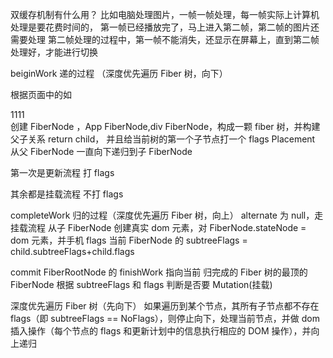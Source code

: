 双缓存机制有什么用？
比如电脑处理图片，一帧一帧处理，每一帧实际上计算机处理是要花费时间的，
第一帧已经播放完了，马上进入第二帧，第二帧的图片还需要处理
第二帧处理的过程中，第一帧不能消失，还显示在屏幕上，直到第二帧处理好，才能进行切换

beiginWork 递的过程 （深度优先遍历 Fiber 树，向下）

根据页面中的如 <App><div>1111</div><App/> 创建 FiberNode ，App FiberNode,div FiberNode，构成一颗 fiber 树，并构建父子关系 return child，
并且给当前树的第一个子节点打一个 flags Placement 从父 FiberNode 一直向下递归到子 FiberNode

第一次是更新流程 打 flags

其余都是挂载流程 不打 flags

completeWork 归的过程（深度优先遍历 Fiber 树，向上）
alternate 为 null，走挂载流程
从子 FiberNode 创建真实 dom 元素，对 FiberNode.stateNode = dom 元素，并手机 flags 当前 FiberNode 的 subtreeFlags = child.subtreeFlags+child.flags

commit
FiberRootNode 的 finishWork 指向当前 归完成的 Fiber 树的最顶的 FiberNode
根据 subtreeFlags 和 flags 判断是否要 Mutation(挂载)

深度优先遍历 Fiber 树（先向下）
如果遍历到某个节点，其所有子节点都不存在 flags（即 subtreeFlags == NoFlags），则停止向下，处理当前节点，并做 dom 插入操作（每个节点的 flags 和更新计划中的信息执行相应的 DOM 操作），并向上递归
